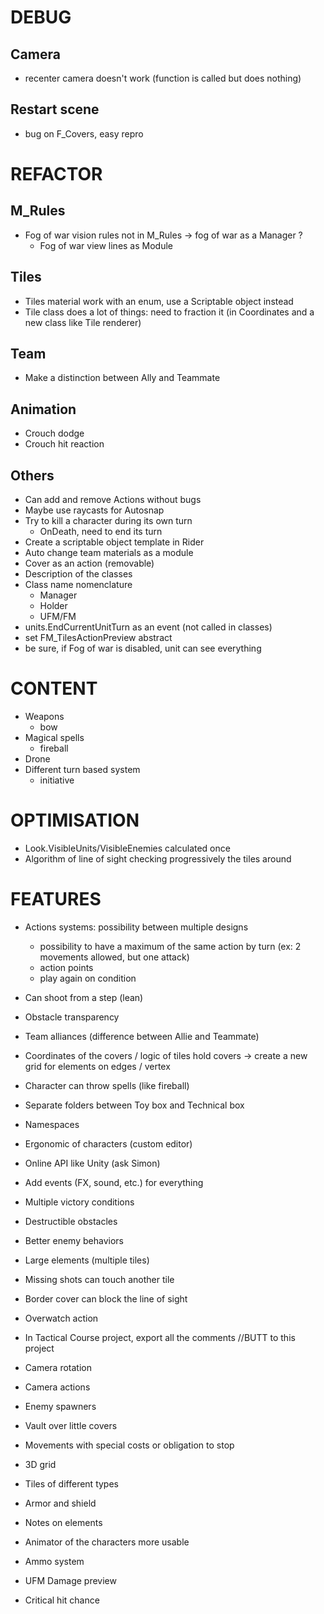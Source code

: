 # DEBUG

## Camera
- recenter camera doesn't work (function is called but does nothing)

## Restart scene
- bug on F_Covers, easy repro

# REFACTOR

## M_Rules
- Fog of war vision rules not in M_Rules -> fog of war as a Manager ?
    - Fog of war view lines as Module

## Tiles
- Tiles material work with an enum, use a Scriptable object instead
- Tile class does a lot of things: need to fraction it (in Coordinates and a new class like Tile renderer)

## Team
- Make a distinction between Ally and Teammate

## Animation
- Crouch dodge
- Crouch hit reaction

## Others
- Can add and remove Actions without bugs
- Maybe use raycasts for Autosnap
- Try to kill a character during its own turn
    - OnDeath, need to end its turn
- Create a scriptable object template in Rider
- Auto change team materials as a module
- Cover as an action (removable)
- Description of the classes
- Class name nomenclature
  - Manager
  - Holder
  - UFM/FM
- units.EndCurrentUnitTurn as an event (not called in classes)
- set FM_TilesActionPreview abstract
- be sure, if Fog of war is disabled, unit can see everything

# CONTENT

- Weapons
  - bow
- Magical spells
  - fireball
- Drone
- Different turn based system 
  - initiative

# OPTIMISATION

- Look.VisibleUnits/VisibleEnemies calculated once
- Algorithm of line of sight checking progressively the tiles around

# FEATURES

- Actions systems: possibility between multiple designs
  - possibility to have a maximum of the same action by turn (ex: 2 movements allowed, but one attack)
  - action points
  - play again on condition
- Can shoot from a step (lean)

- Obstacle transparency
- Team alliances (difference between Allie and Teammate)
- Coordinates of the covers / logic of tiles hold covers -> create a new grid for elements on edges / vertex
- Character can throw spells (like fireball)
- Separate folders between Toy box and Technical box
- Namespaces
- Ergonomic of characters (custom editor)
- Online API like Unity (ask Simon)
- Add events (FX, sound, etc.) for everything
- Multiple victory conditions
- Destructible obstacles
- Better enemy behaviors
- Large elements (multiple tiles)
- Missing shots can touch another tile
- Border cover can block the line of sight
- Overwatch action
- In Tactical Course project, export all the comments //BUTT to this project
- Camera rotation
- Camera actions
- Enemy spawners
- Vault over little covers
- Movements with special costs or obligation to stop
- 3D grid
- Tiles of different types
- Armor and shield
- Notes on elements
- Animator of the characters more usable
- Ammo system
- UFM Damage preview
- Critical hit chance
